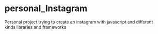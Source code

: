 # personal_Instagram
Personal project trying to create an instagram with javascript and different kinds libraries and frameworks
